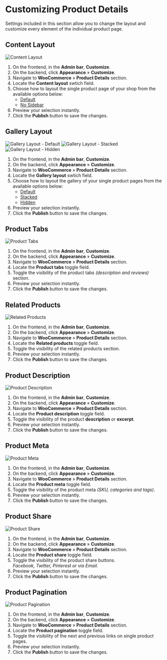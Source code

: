 # Customizing Product Details

Settings included in this section allow you to change the layout and customize every element of the individual product page.

## Content Layout

![Content Layout](img/product-details-content-layout.jpg)

1. On the frontend, in the **Admin bar**, **Customize**.
2. On the backend, click **Appearance** » **Customize**.
3. Navigate to **WooCommerce** » **Product Details** section.
4. Locate the **Content layout** swtich field.
5. Choose how to layout the single product page of your shop from the available options below:
   * [Default](https://www.conj.ws/camping/product/the-county-knife/)
   * [No Sidebar](https://www.conj.ws/electronic-store/product/google-home)
6. Preview your selection instantly.
7. Click the **Publish** button to save the changes.

## Gallery Layout

![Gallery Layout - Default](img/product-details-gallery-default.jpg)
![Gallery Layout - Stacked](img/product-details-gallery-stacked.jpg)
![Gallery Layout - Hidden](img/product-details-gallery-hidden.jpg)

1. On the frontend, in the **Admin bar**, **Customize**.
2. On the backend, click **Appearance** » **Customize**.
3. Navigate to **WooCommerce** » **Product Details** section.
4. Locate the **Gallery layout** swtich field.
5. Choose how to layout the gallery of your single product pages from the available options below:
   * [Default](https://www.conj.ws/electronic-store/product/beats-studio-3-wireless)
   * [Stacked](https://www.conj.ws/camping/product/pulaski-axe)
   * [Hidden](https://www.conj.ws/gift-cards/product/blackwells-egift-card)
6. Preview your selection instantly.
7. Click the **Publish** button to save the changes.

## Product Tabs

![Product Tabs](img/product-details-product-tabs.jpg)

1. On the frontend, in the **Admin bar**, **Customize**.
2. On the backend, click **Appearance** » **Customize**.
3. Navigate to **WooCommerce** » **Product Details** section.
4. Locate the **Product tabs** toggle field.
5. Toggle the visibility of the product tabs *(description and reviews)* section.
6. Preview your selection instantly.
7. Click the **Publish** button to save the changes.

## Related Products

![Related Products](img/product-details-related-products.jpg)

1. On the frontend, in the **Admin bar**, **Customize**.
2. On the backend, click **Appearance** » **Customize**.
3. Navigate to **WooCommerce** » **Product Details** section.
4. Locate the **Related products** toggle field.
5. Toggle the visibility of the related products section.
6. Preview your selection instantly.
7. Click the **Publish** button to save the changes.

## Product Description

![Product Description](img/product-details-product-description.jpg)

1. On the frontend, in the **Admin bar**, **Customize**.
2. On the backend, click **Appearance** » **Customize**.
3. Navigate to **WooCommerce** » **Product Details** section.
4. Locate the **Product description** toggle field.
5. Toggle the visibility of the product **description** or **excerpt**.
6. Preview your selection instantly.
7. Click the **Publish** button to save the changes.

## Product Meta

![Product Meta](img/product-details-product-meta.jpg)

1. On the frontend, in the **Admin bar**, **Customize**.
2. On the backend, click **Appearance** » **Customize**.
3. Navigate to **WooCommerce** » **Product Details** section.
4. Locate the **Product meta** toggle field.
5. Toggle the visibility of the product meta *(SKU, categories and tags)*.
6. Preview your selection instantly.
7. Click the **Publish** button to save the changes.

## Product Share

![Product Share](img/product-details-product-share.jpg)

1. On the frontend, in the **Admin bar**, **Customize**.
2. On the backend, click **Appearance** » **Customize**.
3. Navigate to **WooCommerce** » **Product Details** section.
4. Locate the **Product share** toggle field.
5. Toggle the visibility of the product share buttons.<br/>*Facebook, Twitter, Pinterest or via Email.*
6. Preview your selection instantly.
7. Click the **Publish** button to save the changes.

## Product Pagination

![Product Pagination](img/product-details-product-pagination.jpg)

1. On the frontend, in the **Admin bar**, **Customize**.
2. On the backend, click **Appearance** » **Customize**.
3. Navigate to **WooCommerce** » **Product Details** section.
4. Locate the **Product pagination** toggle field.
5. Toggle the visibility of the next and previous links on single product pages.
6. Preview your selection instantly.
7. Click the **Publish** button to save the changes.
